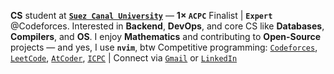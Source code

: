 **CS** student at [**`Suez Canal University`**](https://suez.edu.eg/ar/) — **1× `ACPC`** Finalist | **`Expert`** @Codeforces. Interested in **Backend**, **DevOps**, and core CS like **Databases**, **Compilers**, and **OS**. I enjoy **Mathematics** and contributing to **Open-Source** projects — and yes, I use **`nvim`**, btw
Competitive programming: [`Codeforces`](https://codeforces.com/profile/Ahmed_Faraj), [`LeetCode`](https://leetcode.com/u/Ahmed_Faraj/), [`AtCoder`](https://atcoder.jp/users/Ahmed_Faraj), [`ICPC`](https://icpc.global/ICPCID/XRR2FB1ZXTL5) | Connect via [`Gmail`](mailto:ahmedfrag4040@gmail.com) or [`LinkedIn`](https://www.linkedin.com/in/ahmed-faraj-cs/)
